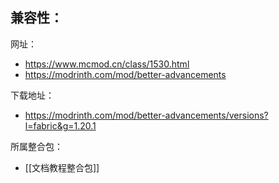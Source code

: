 兼容性：
- 

网址：
- https://www.mcmod.cn/class/1530.html
- https://modrinth.com/mod/better-advancements

下载地址：
- https://modrinth.com/mod/better-advancements/versions?l=fabric&g=1.20.1

所属整合包：
- [[文档教程整合包]]